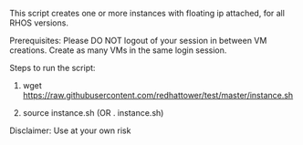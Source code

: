 This script creates one or more instances with floating ip attached, for all RHOS versions.

Prerequisites: Please DO NOT logout of your session in between VM creations. Create as many VMs in the same login session.

Steps to run the script:

1. wget https://raw.githubusercontent.com/redhattower/test/master/instance.sh

2. source instance.sh (OR . instance.sh)

Disclaimer: Use at your own risk
